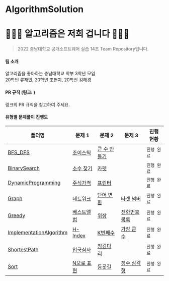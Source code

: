 # AlgorithmSolution
# :hatching_chick::hatching_chick::hatching_chick: 알고리즘은 저희 겁니다 :hatching_chick::hatching_chick::hatching_chick:

> 2022 충남대학교 공개소프트웨어 실습 14조 Team Repository입니다.

#### 팀 소개
   알고리즘을 좋아하는 충남대학교 학부 3학년 모임  
   20학번 류재민, 20학번 조현지, 20학번 김해경

#### PR 규칙 (링크: )
   링크의 PR 규칙을 참고하여 주세요.
   
#### 유형별 문제풀이 진행도

| **폴더명**          | **문제 1**                                                   | **문제 2**                                                   | **문제 3**                                                   | **진행 현황** |
| ------------------- | ------------------------------------------------------------ | ------------------------------------------------------------ | ------------------------------------------------------------ | ------------- |
| [BFS_DFS](https://github.com/CNU-Team14/AlgorithmSolution/tree/main/BFS_DFS)           | [조이스틱](https://programmers.co.kr/learn/courses/30/lessons/42860) | [큰 수 만들기](https://programmers.co.kr/learn/courses/30/lessons/42883) |                                                              | `진행 완료`   |
| [BinarySearch](https://github.com/CNU-Team14/AlgorithmSolution/tree/main/BinarySearch)         | [소수 찾기](https://programmers.co.kr/learn/courses/30/lessons/42839) | [카펫](https://programmers.co.kr/learn/courses/30/lessons/42842) |                                                              | `진행 완료`   |
| [DynamicProgramming](https://github.com/CNU-Team14/AlgorithmSolution/tree/main/DynamicProgramming)         | [주식가격](https://programmers.co.kr/learn/courses/30/lessons/42584) | [프린터](https://programmers.co.kr/learn/courses/30/lessons/42587) |                                                              | `진행 완료`   |
| [Graph](https://github.com/CNU-Team14/AlgorithmSolution/tree/main/Graph)             | [네트워크](https://programmers.co.kr/learn/courses/30/lessons/43162) | [단어 변환](https://programmers.co.kr/learn/courses/30/lessons/43163) | [타겟 넘버](https://programmers.co.kr/learn/courses/30/lessons/43165) | `진행 완료`   |
| [Greedy](https://github.com/CNU-Team14/AlgorithmSolution/tree/main/Greedy)                | [베스트앨범](https://programmers.co.kr/learn/courses/30/lessons/42579) | [위장](https://programmers.co.kr/learn/courses/30/lessons/42578) | [전화번호 목록](https://programmers.co.kr/learn/courses/30/lessons/42577) | `진행 완료`   |
| [ImplementationAlgorithm](https://github.com/CNU-Team14/AlgorithmSolution/tree/main/ImplementationAlgorithm)                | [H-Index](https://programmers.co.kr/learn/courses/30/lessons/42747) | [K번째수](https://programmers.co.kr/learn/courses/30/lessons/42748) | [가장 큰 수](https://programmers.co.kr/learn/courses/30/lessons/42746) | `진행 완료`   |
| [ShortestPath](https://github.com/CNU-Team14/AlgorithmSolution/tree/main/ShortestPath)       | [입국심사](https://programmers.co.kr/learn/courses/30/lessons/43238) | [징검다리](https://programmers.co.kr/learn/courses/30/lessons/43236) |                                                              | `진행 완료`   |
| [Sort](https://github.com/CNU-Team14/AlgorithmSolution/tree/main/Sort) | [N으로 표현](https://programmers.co.kr/learn/courses/30/lessons/42895) | [등굣길](https://programmers.co.kr/learn/courses/30/lessons/42898) | [정수 삼각형](https://programmers.co.kr/learn/courses/30/lessons/43105) | `진행 완료`   |